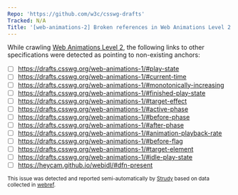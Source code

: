 ```yaml
---
Repo: 'https://github.com/w3c/csswg-drafts'
Tracked: N/A
Title: '[web-animations-2] Broken references in Web Animations Level 2'
---
```


While crawling [Web Animations Level 2](https://drafts.csswg.org/web-animations-2/), the following links to other specifications were detected as pointing to non-existing anchors:
* [ ] https://drafts.csswg.org/web-animations-1/#play-state
* [ ] https://drafts.csswg.org/web-animations-1/#current-time
* [ ] https://drafts.csswg.org/web-animations-1/#monotonically-increasing
* [ ] https://drafts.csswg.org/web-animations-1/#finished-play-state
* [ ] https://drafts.csswg.org/web-animations-1/#target-effect
* [ ] https://drafts.csswg.org/web-animations-1/#active-phase
* [ ] https://drafts.csswg.org/web-animations-1/#before-phase
* [ ] https://drafts.csswg.org/web-animations-1/#after-phase
* [ ] https://drafts.csswg.org/web-animations-1/#animation-playback-rate
* [ ] https://drafts.csswg.org/web-animations-1/#before-flag
* [ ] https://drafts.csswg.org/web-animations-1/#target-element
* [ ] https://drafts.csswg.org/web-animations-1/#idle-play-state
* [ ] https://heycam.github.io/webidl/#dfn-present

<sub>This issue was detected and reported semi-automatically by [Strudy](https://github.com/w3c/strudy/) based on data collected in [webref](https://github.com/w3c/webref/).</sub>
